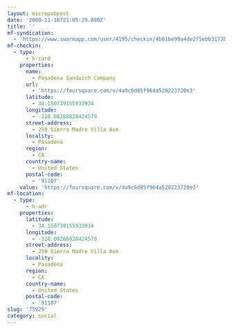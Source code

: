 ```yaml
---
layout: micropubpost
date: '2009-11-16T21:05:29.000Z'
title: ''
mf-syndication:
  - 'https://www.swarmapp.com/user/4195/checkin/4b01be99a4de2f5ebb3173bb'
mf-checkin:
  - type:
      - h-card
    properties:
      name:
        - Pasadena Sandwich Company
      url:
        - 'https://foursquare.com/v/4a9c6d85f964a520223720e3'
      latitude:
        - 34.150739155933934
      longitude:
        - -118.08268828424579
      street-address:
        - 259 Sierra Madre Villa Ave
      locality:
        - Pasadena
      region:
        - CA
      country-name:
        - United States
      postal-code:
        - '91107'
    value: 'https://foursquare.com/v/4a9c6d85f964a520223720e3'
mf-location:
  - type:
      - h-adr
    properties:
      latitude:
        - 34.150739155933934
      longitude:
        - -118.08268828424579
      street-address:
        - 259 Sierra Madre Villa Ave
      locality:
        - Pasadena
      region:
        - CA
      country-name:
        - United States
      postal-code:
        - '91107'
slug: '75929'
category: social
---
```

